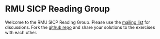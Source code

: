 RMU SICP Reading Group
======================

Welcome to the RMU SICP Reading Group. Please use the
[mailing list](https://groups.google.com/forum/?pli=1#!forum/rmu-talk) for
discussions. Fork the [github repo](https://github.com/rmu/sicp) and share your
solutions to the exercises with each other.
